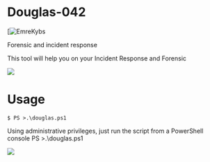 # Douglas-042
[![EmreKybs](https://img.shields.io/badge/MadeBy-EmreKybs-blue)


Forensic and incident response

This tool will help you on your Incident Response and Forensic

<img src="https://github.com/emrekybs/Douglas-042/blob/main/gif.png">


# Usage
    $ PS >.\douglas.ps1

Using administrative privileges, just run the script from a PowerShell console
PS >.\douglas.ps1

<img src="https://github.com/emrekybs/Douglas-042/blob/main/png.jpg">
